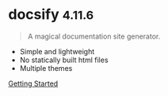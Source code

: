 # docsify <small>4.11.6</small>

> A magical documentation site generator.

- Simple and lightweight
- No statically built html files
- Multiple themes


[Getting Started](#Headline)
